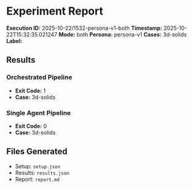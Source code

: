 # Experiment Report

**Execution ID:** 2025-10-22/1532-persona-v1-both
**Timestamp:** 2025-10-22T15:32:35.021247
**Mode:** both
**Persona:** persona-v1
**Cases:** 3d-solids
**Label:** 

## Results

### Orchestrated Pipeline
- **Exit Code:** 1
- **Case:** 3d-solids

### Single Agent Pipeline
- **Exit Code:** 0
- **Case:** 3d-solids

## Files Generated

- Setup: `setup.json`
- Results: `results.json`
- Report: `report.md`
